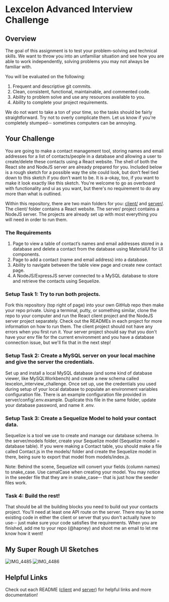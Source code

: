 # Lexcelon Advanced Interview Challenge

## Overview
The goal of this assignment is to test your problem-solving and technical skills. We want to throw you into an unfamiliar situation and see how you are able to work independently, solving problems you may not always be familiar with.

You will be evaluated on the following:
1. Frequent and descriptive git commits.
2. Clean, consistent, functional, maintainable, and commented code.
3. Ability to problem solve and use any resources available to you.
4. Ability to complete your project requirements.

We do not want to take a ton of your time, so the tasks should be fairly straightforward. Try not to overly complicate them. Let us know if you're completely stumped-- sometimes computers can be annoying.

## Your Challenge
You are going to make a contact management tool, storing names and email addresses for a list of contacts/people in a database and allowing a user to create/delete these contacts using a React website. The shell of both the React site and NodeJS server are already prepared for you. Included below is a rough sketch for a possible way the site could look, but don’t feel tied down to this sketch if you don’t want to be. It is a-okay, too, if you want to make it look exactly like this sketch. You're welcome to go as overboard with functionality and ui as you want, but there's no requirement to do any more than what is outlined.

Within this repository, there are two main folders for you: [client/](client) and [server/](server). The client/ folder contains a React website. The server/ project contains a NodeJS server. The projects are already set up with most everything you will need in order to run them.

### The Requirements
1. Page to view a table of contact’s names and email addresses stored in a database and delete a contact from the database using MaterialUI for UI components.
2. Page to add a contact (name and email address) into a database.
3. Ability to navigate between the table view page and create new contact page.
4. A NodeJS/ExpressJS server connected to a MySQL database to store and retrieve the contacts using Sequelize.

### Setup Task 1: Try to run both projects.
Fork this repository (top right of page) into your own GitHub repo then make your repo private. Using a terminal, putty, or something similar, clone the repo to your computer and run the React client project and the NodeJS server project separately. Check out the READMEs in each project for more information on how to run them. The client project should not have any errors when you first run it. Your server project should say that you don't have your env file for the current environment and you have a database connection issue, but we'll fix that in the next step!

### Setup Task 2: Create a MySQL server on your local machine and give the server the credentials.
Set up and install a local MySQL database (and some kind of database viewer, like MySQLWorkbench) and create a new schema called lexcelon_interview_challenge. Once set up, use the credentials you used during setup of your local database to populate an environment variables configuration file. There is an example configuration file provided in server/config/.env.example. Duplicate this file in the same folder, update your database password, and name it .env.

### Setup Task 3: Create a Sequelize Model to hold your contact data.
Sequelize is a tool we use to create and manage our database schema. In the server/models folder, create your Sequelize model (Sequelize model = database table). If you were making a Contact table, you should make a file called Contact.js in the models/ folder and create the Sequelize model in there, being sure to export that model from models/index.js.

Note: Behind the scene, Sequelize will convert your fields (column names) to snake_case. Use camalCase when creating your model. You may notice in the seeder file that they are in snake_case-- that is just how the seeder files work.

### Task 4: Build the rest!
That should be all the building blocks you need to build out your contacts project. You'll need at least one API route on the server. There may be some existing code in either the client or server that you don't actually have to use-- just make sure your code satisfies the requirements. When you are finished, add me to your repo (@hapney) and shoot me an email to let me know how it went!

## My Super Rough UI Sketches
![IMG_4485](https://user-images.githubusercontent.com/22281425/163461355-d8bb27df-ee02-4abc-a3cb-39c948727a11.jpg)
![IMG_4486](https://user-images.githubusercontent.com/22281425/163461370-ddb7933d-25ba-481b-87df-34922462907f.jpg)

## Helpful Links
Check out each README ([client](client) and [server](server)) for helpful links and more documentation!
